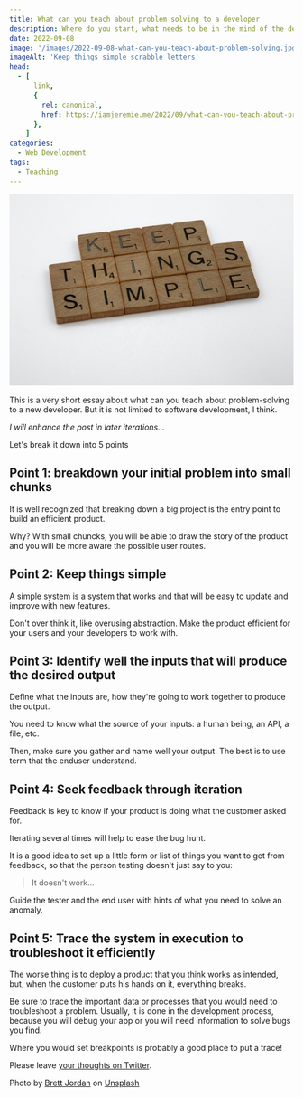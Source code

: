 ```yaml
---
title: What can you teach about problem solving to a developer
description: Where do you start, what needs to be in the mind of the developer, etc...
date: 2022-09-08
image: '/images/2022-09-08-what-can-you-teach-about-problem-solving.jpg'
imageAlt: 'Keep things simple scrabble letters'
head:
  - [
      link,
      {
        rel: canonical,
        href: https://iamjeremie.me/2022/09/what-can-you-teach-about-problem-solving,
      },
    ]
categories:
  - Web Development
tags:
  - Teaching
---
```


![Keep things simple scrabble letters](/images/2022-09-08-what-can-you-teach-about-problem-solving.jpg)

This is a very short essay about what can you teach about problem-solving to a new developer. But it is not limited to software development, I think.

_I will enhance the post in later iterations..._

Let's break it down into 5 points

<!-- more -->

## Point 1: breakdown your initial problem into small chunks

It is well recognized that breaking down a big project is the entry point to build an efficient product.

Why? With small chuncks, you will be able to draw the story of the product and you will be more aware the possible user routes.

## Point 2: Keep things simple

A simple system is a system that works and that will be easy to update and improve with new features.

Don't over think it, like overusing abstraction. Make the product efficient for your users and your developers to work with.

## Point 3: Identify well the inputs that will produce the desired output

Define what the inputs are, how they're going to work together to produce the output.

You need to know what the source of your inputs: a human being, an API, a file, etc.

Then, make sure you gather and name well your output. The best is to use term that the enduser understand.

## Point 4: Seek feedback through iteration

Feedback is key to know if your product is doing what the customer asked for.

Iterating several times will help to ease the bug hunt.

It is a good idea to set up a little form or list of things you want to get from feedback, so that the person testing doesn't just say to you:

> It doesn't work...

Guide the tester and the end user with hints of what you need to solve an anomaly.

## Point 5: Trace the system in execution to troubleshoot it efficiently

The worse thing is to deploy a product that you think works as intended, but, when the customer puts his hands on it, everything breaks.

Be sure to trace the important data or processes that you would need to troubleshoot a problem. Usually, it is done in the development process, because you will debug your app or you will need information to solve bugs you find.

Where you would set breakpoints is probably a good place to put a trace!

Please leave [your thoughts on Twitter](https://twitter.com/LitzlerJeremie/status/1567739380659355648?s=20&t=Zq68OGQA99ctcTuy8RIf6A).

<!-- markdownlint-disable MD033 -->

Photo by <a href="https://unsplash.com/@brett_jordan?utm_source=unsplash&utm_medium=referral&utm_content=creditCopyText">Brett Jordan</a> on <a href="https://unsplash.com/s/photos/problem-solving?utm_source=unsplash&utm_medium=referral&utm_content=creditCopyText">Unsplash</a>

